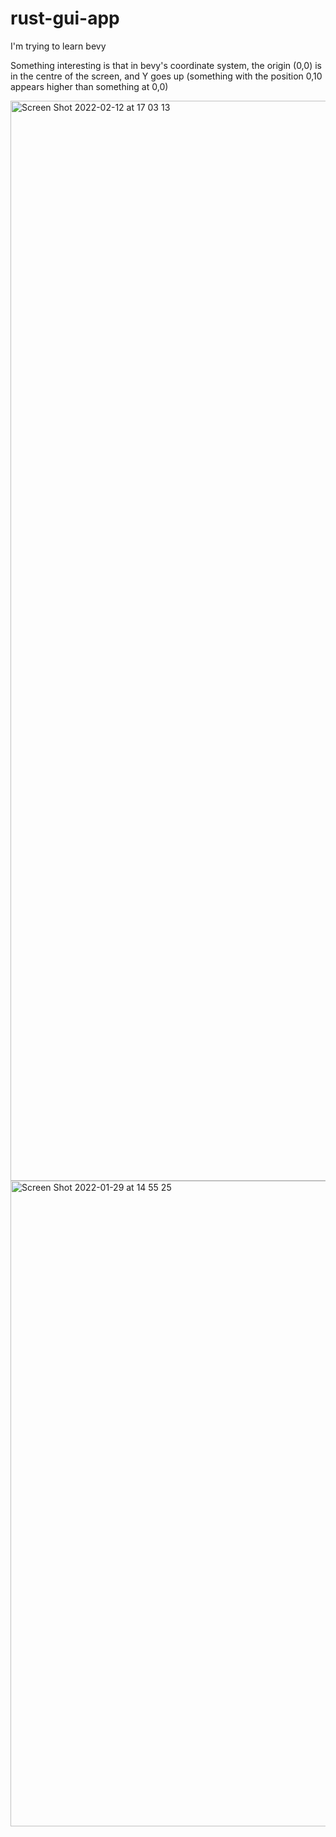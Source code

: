 # rust-gui-app
I'm trying to learn bevy

Something interesting is that in bevy's coordinate system, the origin (0,0) is in the centre of the screen, and Y goes up (something with the position 0,10 appears higher than something at 0,0)

<!-- 
<img width="1392" alt="Screen Shot 2022-01-29 at 12 16 31" src="https://user-images.githubusercontent.com/61964090/151646919-69ee69cb-d7d2-44a9-bd0c-3a8d54d28974.png"> -->

<img width="1728" alt="Screen Shot 2022-02-12 at 17 03 13" src="https://user-images.githubusercontent.com/61964090/153704926-f1c15519-3b9c-400e-a56e-8bc8d0da8ed4.png">

<img width="1033" alt="Screen Shot 2022-01-29 at 14 55 25" src="https://user-images.githubusercontent.com/61964090/151651127-50aaa44d-8cd8-4c85-b586-29b49863eaf6.png">
